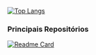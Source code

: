 [![Top Langs](https://github-readme-stats.vercel.app/api/top-langs/?username=IsaqueSantosSilva&layout=compact)](https://github.com/IsaqueSantosSilva/github-readme-stats)

### Principais Repositórios

[![Readme Card](https://github-readme-stats.vercel.app/api/pin/?username=IsaqueSantosSilva&repo=Rick-And-Morty-Wiki)](https://github.com/IsaqueSantosSilva/Rick-And-Morty-Wiki)

